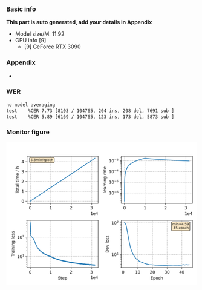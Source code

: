 ### Basic info

**This part is auto generated, add your details in Appendix**

* Model size/M: 11.92
* GPU info \[9\]
  * \[9\] GeForce RTX 3090

### Appendix

* 

### WER
```
no model averaging
test    %CER 7.73 [8103 / 104765, 204 ins, 208 del, 7691 sub ]
test    %CER 5.89 [6169 / 104765, 123 ins, 173 del, 5873 sub ]
```

### Monitor figure
![monitor](./monitor.png)
